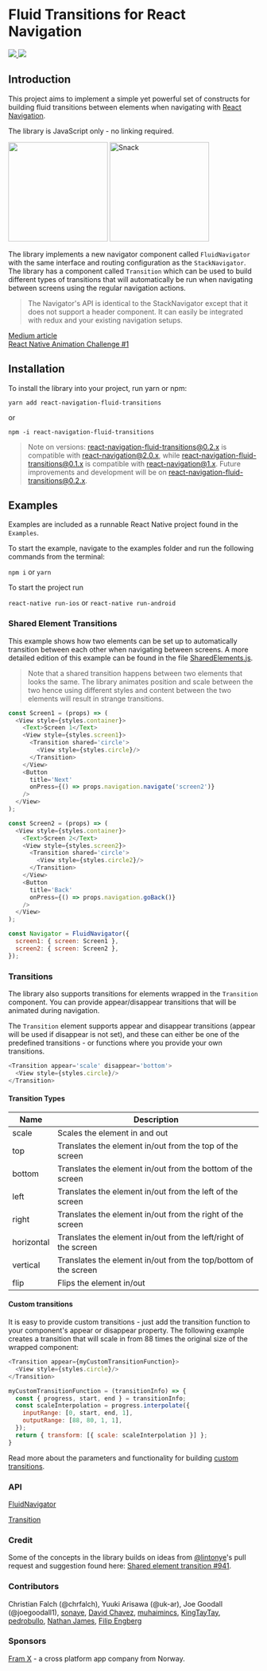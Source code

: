 # Fluid Transitions for React Navigation

<a href="https://www.npmjs.com/package/react-navigation-fluid-transitions">
  <img src="https://img.shields.io/npm/v/react-navigation-fluid-transitions.svg?style=flat-square">
</a>
<a href="https://opensource.org/licenses/MIT"><img src="https://img.shields.io/badge/License-MIT-blue.svg"></a>

## Introduction
This project aims to implement a simple yet powerful set of constructs for building fluid transitions between elements when navigating with [React Navigation](https://reactnavigation.org). 

The library is JavaScript only - no linking required.

<img src="https://github.com/fram-x/FluidTransitions/raw/develop/docs/example.gif" width="200">
<a href="https://snack.expo.io/@chrfalch/onboarding-example"><img src="https://github.com/fram-x/FluidTransitions/raw/develop/docs/final.gif" alt="Snack" width="200"></a>

The library implements a new navigator component called `FluidNavigator` with the same interface and routing configuration as the `StackNavigator`. The library has a component called `Transition` which can be used to build different types of transitions that will automatically be run when navigating between screens using the regular navigation actions.

> The Navigator's API is identical to the StackNavigator except that it does not support a header component. It can easily be integrated with redux and your existing navigation setups.

[Medium article](https://medium.com/@christian.falch/fluid-transitions-with-react-navigation-a049d2f71494)<br/>
[React Native Animation Challenge #1](https://medium.com/@christian.falch/react-native-animation-challenge-1-7022e48a226)

## Installation

To install the library into your project, run yarn or npm:

`yarn add react-navigation-fluid-transitions`

or

`npm -i react-navigation-fluid-transitions`

> Note on versions: react-navigation-fluid-transitions@0.2.x is compatible with react-navigation@2.0.x, while react-navigation-fluid-transitions@0.1.x is compatible with react-navigation@1.x. Future improvements and development will be on react-navigation-fluid-transitions@0.2.x.

## Examples
Examples are included as a runnable React Native project found in the `Examples`.

To start the example, navigate to the examples folder and run the following commands from the terminal:

`npm i` or `yarn`

To start the project run

`react-native run-ios` or `react-native run-android`

### Shared Element Transitions
This example shows how two elements can be set up to automatically transition between each other when navigating between screens. A more detailed edition of this example can be found in the file [SharedElements.js](./Examples/src/SharedElements.js).

> Note that a shared transition happens between two elements that looks the same. The library animates position and scale between the two hence using different styles and content between the two elements will result in strange transitions.

```javascript
const Screen1 = (props) => (
  <View style={styles.container}>
    <Text>Screen 1</Text>
    <View style={styles.screen1}>
      <Transition shared='circle'>
        <View style={styles.circle}/>
      </Transition>
    </View>
    <Button
      title='Next'
      onPress={() => props.navigation.navigate('screen2')}
    />
  </View>
);

const Screen2 = (props) => (
  <View style={styles.container}>
    <Text>Screen 2</Text>
    <View style={styles.screen2}>
      <Transition shared='circle'>
        <View style={styles.circle2}/>
      </Transition>
    </View>
    <Button
      title='Back'
      onPress={() => props.navigation.goBack()}
    />
  </View>
);

const Navigator = FluidNavigator({
  screen1: { screen: Screen1 },
  screen2: { screen: Screen2 },
});

```

### Transitions
The library also supports transitions for elements wrapped in the `Transition` component. You can provide appear/disappear transitions that will be animated during navigation.

The `Transition` element supports appear and disappear transitions (appear will be used if disappear is not set), and these can either be one of the predefined transitions - or functions where you provide your own transitions.

```javascript
<Transition appear='scale' disappear='bottom'>
  <View style={styles.circle}/>
</Transition>
```

#### Transition Types

| Name        | Description | 
| ----------  | ------------- | 
| scale      	| Scales the element in and out | 
| top      	| Translates the element in/out from the top of the screen | 
| bottom | Translates the element in/out from the bottom of the screen | 
| left | Translates the element in/out from the left of the screen | 
| right | Translates the element in/out from the right of the screen | 
| horizontal | Translates the element in/out from the left/right of the screen | 
| vertical | Translates the element in/out from the top/bottom of the screen | 
| flip | Flips the element in/out | 

#### Custom transitions
It is easy to provide custom transitions - just add the transition function to your component's appear or disappear property. The following example creates a transition that will scale in from 88 times the original size of the wrapped component:

```javascript
<Transition appear={myCustomTransitionFunction}>
  <View style={styles.circle}/>
</Transition>

myCustomTransitionFunction = (transitionInfo) => {
  const { progress, start, end } = transitionInfo;
  const scaleInterpolation = progress.interpolate({
    inputRange: [0, start, end, 1],
    outputRange: [88, 80, 1, 1],
  });
  return { transform: [{ scale: scaleInterpolation }] };
}
```

Read more about the parameters and functionality for building [custom transitions](./docs/CustomTransition.md).

### API

[FluidNavigator](./docs/FluidNavigator.md)  

[Transition](./docs/Transition.md)

### Credit
Some of the concepts in the library builds on ideas from [@lintonye](https://github.com/lintonye)'s pull request and suggestion found here: [Shared element transition #941](https://github.com/react-navigation/react-navigation/pull/941).

### Contributors
Christian Falch (@chrfalch), Yuuki Arisawa (@uk-ar), Joe Goodall (@joegoodall1), [sonaye](https://github.com/sonaye), [David Chavez](https://github.com/dcvz), [muhaimincs](https://github.com/muhaimincs), [KingTayTay](https://github.com/KingTayTay),  [pedrobullo](https://github.com/pedrobullo), [Nathan James](https://github.com/nsjames), [Filip Engberg](https://github.com/reekris)

### Sponsors
[Fram X](https://framx.no) - a cross platform app company from Norway. 
